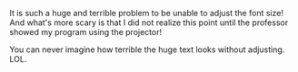It is such a huge and terrible problem to be unable to adjust the font size! And what's more scary is that I did not realize this point until the professor showed my program using the projector!

You can never imagine how terrible the huge text looks without adjusting. LOL.
